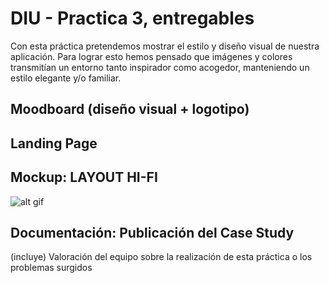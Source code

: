 # DIU - Practica 3, entregables
Con esta práctica pretendemos mostrar el estilo y diseño visual de nuestra aplicación. Para lograr esto hemos pensado que imágenes y colores transmitían un entorno tanto inspirador como acogedor, manteniendo un estilo elegante y/o familiar.

## Moodboard (diseño visual + logotipo)   

## Landing Page

## Mockup: LAYOUT HI-FI
![alt gif](https://github.com/toniiFDEZ/DIU/blob/master/P3/ProtoPie.gif)

## Documentación: Publicación del Case Study


(incluye) Valoración del equipo sobre la realización de esta práctica o los problemas surgidos
 
